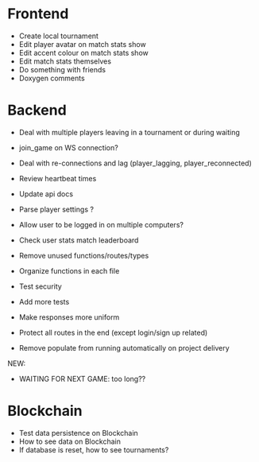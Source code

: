 # Frontend
- Create local tournament
- Edit player avatar on match stats show
- Edit accent colour on match stats show
- Edit match stats themselves
- Do something with friends
- Doxygen comments

# Backend
- Deal with multiple players leaving in a tournament or during waiting

- join_game on WS connection?
- Deal with re-connections and lag (player_lagging, player_reconnected)
- Review heartbeat times

- Update api docs
- Parse player settings ?
- Allow user to be logged in on multiple computers? 
- Check user stats match leaderboard
- Remove unused functions/routes/types
- Organize functions in each file
- Test security
- Add more tests
- Make responses more uniform
- Protect all routes in the end (except login/sign up related)
- Remove populate from running automatically on project delivery

NEW:
- WAITING FOR NEXT GAME: too long?? 

# Blockchain
- Test data persistence on Blockchain
- How to see data on Blockchain
- If database is reset, how to see tournaments?